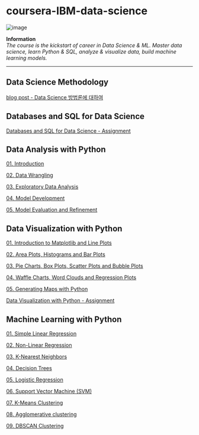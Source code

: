 # coursera-IBM-data-science

![image](https://images.youracclaim.com/images/95cdac49-3220-43e7-8562-b8be4b938465/Professional%2BCertificate%2B-%2BData%2BScience%2B-%2BFinal%2BDraft%2B-%2BBlue%2BText.png)

**Information**
<br>
*The <IBM Data Science> course is the kickstart of career in Data Science & ML. Master data science, learn Python & SQL, analyze & visualize data, build machine learning models.*

---

## Data Science Methodology

[blog post - Data Science 방법론에 대하여](https://datagenieee.blogspot.com/2020/06/data-science.html)

## Databases and SQL for Data Science

[Databases and SQL for Data Science - Assignment](https://github.com/ameliachoi/coursera-IBM-data-science/blob/master/DB0201EN-Week4-2-2-PeerAssign-v5-py.ipynb)

## Data Analysis with Python

[01. Introduction](https://github.com/ameliachoi/coursera-IBM-data-science/blob/master/coursera_python_01.ipynb)

[02. Data Wrangling](https://github.com/ameliachoi/coursera-IBM-data-science/blob/master/coursera_python_02.ipynb)

[03. Exploratory Data Analysis](https://github.com/ameliachoi/coursera-IBM-data-science/blob/master/coursera_python_03.ipynb)

[04. Model Development](https://github.com/ameliachoi/coursera-IBM-data-science/blob/master/coursera_python_04.ipynb)

[05. Model Evaluation and Refinement](https://github.com/ameliachoi/coursera-IBM-data-science/blob/master/coursera_python_05.ipynb)

## Data Visualization with Python

[01. Introduction to Matplotlib and Line Plots](https://github.com/ameliachoi/coursera-IBM-data-science/blob/master/coursera_python_visualization_01.ipynb)

[02. Area Plots, Histograms and Bar Plots](https://github.com/ameliachoi/coursera-IBM-data-science/blob/master/coursera_python_visualization_02.ipynb)

[03. Pie Charts, Box Plots, Scatter Plots and Bubble Plots](https://github.com/ameliachoi/coursera-IBM-data-science/blob/master/coursera_python_visualization_03.ipynb)

[04. Waffle Charts, Word Clouds and Regression Plots](https://github.com/ameliachoi/coursera-IBM-data-science/blob/master/coursera_python_visualization_04.ipynb)

[05. Generating Maps with Python](https://github.com/ameliachoi/coursera-IBM-data-science/blob/master/coursera_python_visualization_05.ipynb)

[Data Visualization with Python - Assignment](https://github.com/ameliachoi/coursera-IBM-data-science/blob/master/data_visualization_assignment.ipynb)

## Machine Learning with Python

[01. Simple Linear Regression](https://github.com/ameliachoi/coursera-IBM-data-science/blob/master/coursera_machine_learning_01.ipynb)

[02. Non-Linear Regression](https://github.com/ameliachoi/coursera-IBM-data-science/blob/master/coursera_machine_learning_02.ipynb)

[03. K-Nearest Neighbors](https://github.com/ameliachoi/coursera-IBM-data-science/blob/master/coursera_machine_learning_03.ipynb)

[04. Decision Trees](https://github.com/ameliachoi/coursera-IBM-data-science/blob/master/coursera_machine_learning_04.ipynb)

[05. Logistic Regression](https://github.com/ameliachoi/coursera-IBM-data-science/blob/master/coursera_machine_learning_05.ipynb)

[06. Support Vector Machine (SVM)](https://github.com/ameliachoi/coursera-IBM-data-science/blob/master/coursera_machine_learning_06.ipynb)

[07. K-Means Clustering](https://github.com/ameliachoi/coursera-IBM-data-science/blob/master/coursera_machine_learning_07.ipynb)

[08. Agglomerative clustering](https://github.com/ameliachoi/coursera-IBM-data-science/blob/master/coursera_machine_learning_08.ipynb)

[09. DBSCAN Clustering](https://github.com/ameliachoi/coursera-IBM-data-science/blob/master/coursera_machine_learning_09.ipynb)


